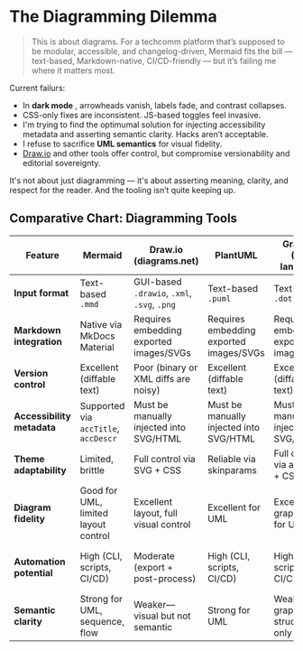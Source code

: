 # The Diagramming Dilemma

>This is about diagrams. For a techcomm platform that’s supposed to be modular, accessible, and changelog-driven, Mermaid fits the bill — text-based, Markdown-native, CI/CD-friendly — but it’s failing me where it matters most.

Current failurs:

* In **dark mode** , arrowheads vanish, labels fade, and contrast collapses.
* CSS-only fixes are inconsistent. JS-based toggles feel invasive.
* I'm trying to find the optimumal solution for injecting accessibility metadata and asserting semantic clarity. Hacks aren’t acceptable.
* I refuse to sacrifice **UML semantics** for visual fidelity.
* [Draw.io](https://draw.io) and other tools offer control, but compromise versionability and editorial sovereignty.

It's not about just diagramming — it's about asserting meaning, clarity, and respect for the reader. And the tooling isn’t quite keeping up.

## Comparative Chart: Diagramming Tools

| Feature                    | Mermaid                              | Draw.io (diagrams.net)                     | PlantUML                                | Graphviz (DOT language)                 | Structurizr DSL                         | Pre-rendered SVGs                     | Flowchart fallback                                      |
|---------------------------|--------------------------------------|--------------------------------------------|-----------------------------------------|-----------------------------------------|-----------------------------------------|---------------------------------------|---------------------------------------------------------|
| **Input format**           | <span style="color: var(--color-good);">Text-based `.mmd`</span>                     | <span style="color: var(--color-bad);">GUI-based `.drawio`, `.xml`, `.svg`, `.png`</span> | <span style="color: var(--color-good);">Text-based `.puml`</span>                       | <span style="color: var(--color-good);">Text-based `.dot`</span>                        | <span style="color: var(--color-good);">Text-based `.dsl`</span>                        | <span style="color: var(--color-warn);">SVG (exported from any tool)</span>          | <span style="color: var(--color-good);">Text-based `.mmd`</span>                                        |
| **Markdown integration**   | <span style="color: var(--color-good);">Native via MkDocs Material</span>           | <span style="color: var(--color-bad);">Requires embedding exported images/SVGs</span>    | <span style="color: var(--color-bad);">Requires embedding exported images/SVGs</span> | <span style="color: var(--color-bad);">Requires embedding exported images/SVGs</span> | <span style="color: var(--color-bad);">Requires embedding exported images/SVGs</span> | <span style="color: var(--color-warn);">Embed via `<object>` or `<img>`</span>        | <span style="color: var(--color-good);">Native via MkDocs Material</span>                              |
| **Version control**        | <span style="color: var(--color-good);">Excellent (diffable text)</span>            | <span style="color: var(--color-bad);">Poor (binary or XML diffs are noisy)</span>       | <span style="color: var(--color-good);">Excellent (diffable text)</span>               | <span style="color: var(--color-good);">Excellent (diffable text)</span>               | <span style="color: var(--color-good);">Excellent (diffable text)</span>               | <span style="color: var(--color-warn);">Moderate (SVG diffs are verbose)</span>      | <span style="color: var(--color-good);">Excellent (diffable text)</span>                               |
| **Accessibility metadata** | <span style="color: var(--color-good);">Supported via `accTitle`, `accDescr`</span>  | <span style="color: var(--color-bad);">Must be manually injected into SVG/HTML</span>    | <span style="color: var(--color-bad);">Must be manually injected into SVG/HTML</span> | <span style="color: var(--color-bad);">Must be manually injected into SVG/HTML</span> | <span style="color: var(--color-bad);">Must be manually injected into SVG/HTML</span> | <span style="color: var(--color-good);">Full control via ARIA + semantic HTML</span> | <span style="color: var(--color-good);">Supported via `accTitle`, `accDescr`</span>                     |
| **Theme adaptability**     | <span style="color: var(--color-warn);">Limited, brittle</span>                     | <span style="color: var(--color-good);">Full control via SVG + CSS</span>                 | <span style="color: var(--color-good);">Reliable via skinparams</span>                 | <span style="color: var(--color-good);">Full control via attributes + CSS</span>       | <span style="color: var(--color-warn);">Limited in raw DSL</span>                      | <span style="color: var(--color-good);">Full control via CSS variables/media</span>  | <span style="color: var(--color-good);">Adaptable via themeVariables</span>                            |
| **Diagram fidelity**       | <span style="color: var(--color-warn);">Good for UML, limited layout control</span> | <span style="color: var(--color-good);">Excellent layout, full visual control</span>      | <span style="color: var(--color-good);">Excellent for UML</span>                       | <span style="color: var(--color-warn);">Excellent for graphs, poor for UML</span>      | <span style="color: var(--color-good);">Excellent for C4 model</span>                  | <span style="color: var(--color-good);">Excellent, if exported with care</span>      | <span style="color: var(--color-bad);">Poor for UML semantics</span> |
| **Automation potential**   | <span style="color: var(--color-good);">High (CLI, scripts, CI/CD)</span>           | <span style="color: var(--color-warn);">Moderate (export + post-process)</span>           | <span style="color: var(--color-good);">High (CLI, scripts, CI/CD)</span>              | <span style="color: var(--color-good);">High (CLI, scripts, CI/CD)</span>              | <span style="color: var(--color-warn);">Moderate (requires Structurizr tooling)</span> | <span style="color: var(--color-good);">High (SVG post-processing + CI/CD)</span>    | <span style="color: var(--color-good);">High (CLI, scripts, CI/CD)</span>                              |
| **Semantic clarity**       | <span style="color: var(--color-good);">Strong for UML, sequence, flow</span>       | <span style="color: var(--color-warn);">Weaker—visual but not semantic</span>            | <span style="color: var(--color-good);">Strong for UML</span>                          | <span style="color: var(--color-warn);">Weak—graph structure only</span>              | <span style="color: var(--color-good);">Strong for architecture</span>                 | <span style="color: var(--color-good);">Strong if metadata is injected</span>        | <span style="color: var(--color-warn);">Weak—flowchart only</span>                                    |
